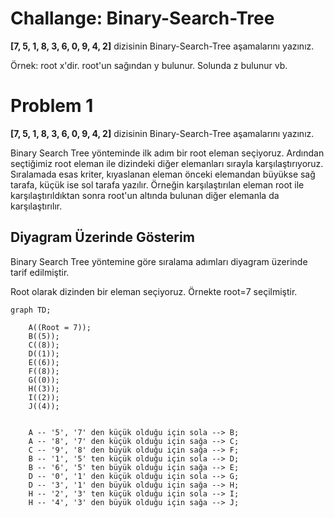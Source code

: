 
# Challange: Binary-Search-Tree
 
 **[7, 5, 1, 8, 3, 6, 0, 9, 4, 2]** dizisinin Binary-Search-Tree aşamalarını yazınız.

Örnek: root x'dir. root'un sağından y bulunur. Solunda z bulunur vb.


 
# Problem 1

**[7, 5, 1, 8, 3, 6, 0, 9, 4, 2]** dizisinin Binary-Search-Tree aşamalarını yazınız.

Binary Search Tree yönteminde ilk adım bir root eleman seçiyoruz.
Ardından seçtiğimiz root eleman ile dizindeki diğer elemanları sırayla karşılaştırıyoruz.
Sıralamada esas kriter, kıyaslanan eleman önceki elemandan büyükse sağ tarafa, küçük ise sol tarafa yazılır.
Örneğin karşılaştırılan eleman root ile karşılaştırıldıktan sonra root'un altında bulunan diğer elemanla da karşılaştırılır.

## Diyagram Üzerinde Gösterim

Binary Search Tree yöntemine göre sıralama adımları diyagram üzerinde tarif edilmiştir.

Root olarak dizinden bir eleman seçiyoruz. Örnekte root=7 seçilmiştir.

```mermaid
graph TD;

    A((Root = 7));
    B((5));
    C((8));
    D((1));
    E((6));
    F((8));
    G((0));
    H((3));
    I((2));
    J((4));


    A -- '5', '7' den küçük olduğu için sola --> B;
    A -- '8', '7' den küçük olduğu için sağa --> C;
    C -- '9', '8' den büyük olduğu için sağa --> F;
    B -- '1', '5' ten küçük olduğu için sola --> D;
    B -- '6', '5' ten büyük olduğu için sağa --> E;
    D -- '0', '1' den küçük olduğu için sola --> G;
    D -- '3', '1' den büyük olduğu için sağa --> H;
    H -- '2', '3' ten küçük olduğu için sola --> I;
    H -- '4', '3' den büyük olduğu için sağa --> J;
    
 
 ```
 
